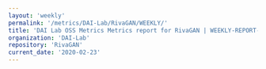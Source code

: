 ```yaml
---
layout: 'weekly'
permalink: '/metrics/DAI-Lab/RivaGAN/WEEKLY/'
title: 'DAI Lab OSS Metrics Metrics report for RivaGAN | WEEKLY-REPORT-2020-02-23'
organization: 'DAI-Lab'
repository: 'RivaGAN'
current_date: '2020-02-23'
---
```

